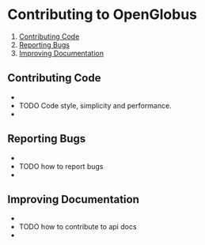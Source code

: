 Contributing to OpenGlobus
==========================

1. [Contributing Code](#contributing-code)
2. [Reporting Bugs](#reporting-bugs)
3. [Improving Documentation](#improving-documentation)

## Contributing Code
+
+ TODO Code style, simplicity and performance.
+

## Reporting Bugs
+
+ TODO how to report bugs
+

## Improving Documentation
+
+ TODO how to contribute to api docs
+
